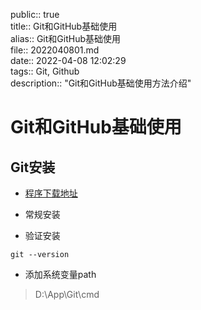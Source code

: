 public:: true  
title:: Git和GitHub基础使用  
alias:: Git和GitHub基础使用  
file:: 2022040801.md  
date:: 2022-04-08 12:02:29  
tags:: Git, Github  
description:: "Git和GitHub基础使用方法介绍"  

# Git和GitHub基础使用

## Git安装

* [程序下载地址](https://git-scm.com/downloads)

* 常规安装

* 验证安装

```
git --version
```

* 添加系统变量path

> D:\App\Git\cmd


